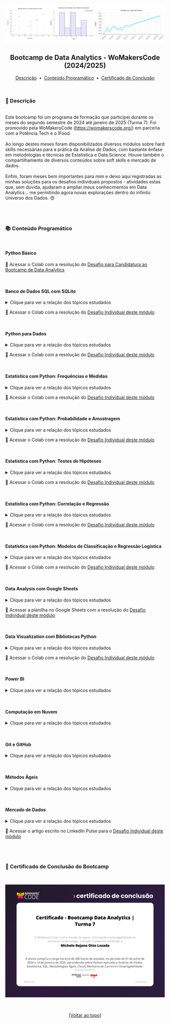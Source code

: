 <div align="center">
<img src="https://github.com/michelelozada/Bootcamp-Data-Analytics-WoMakersCode/blob/main/assets/logo.jpg">
<h2>Bootcamp de Data Analytics - WoMakersCode (2024/2025)</h2>

[Descrição](#pencil-descri%C3%A7%C3%A3o) &nbsp;•&nbsp; 
[Conteúdo Programático](#books-conte%C3%BAdo-program%C3%A1tico) &nbsp;•&nbsp; 
[Certificado de Conclusão](#checkered_flag-certificado-de-conclus%C3%A3o-do-bootcamp)

</div>
&nbsp;
&nbsp;

### :pencil: Descrição  
&nbsp;  
Este bootcamp foi um programa de formação que participei durante os meses do segundo semestre de 2024 até janeiro de 2025 (Turma 7). Foi promovido pela WoMakersCode (https://womakerscode.org/) em parceria com a Potência Tech e o IFood.  
&nbsp;  
Ao longo destes meses foram disponibilizados diversos módulos sobre hard skills necessárias para a prática da Análise de Dados, com bastante ênfase em metodologias e técnicas de Estatística e Data Science. Houve também o compartilhamento de diversos conteúdos sobre soft skills e mercado de dados.  
&nbsp;  
Enfim, foram meses bem importantes para mim e deixo aqui registradas as minhas soluções para os desafios individuais propostos - atividades estas que, sem dúvida, ajudaram a ampliar meus conhecimentos em Data Analytics... me permitindo agora novas explorações dentro do infinito Universo dos Dados. 😍 
&nbsp;            

&nbsp;  
----

###	:books: Conteúdo Programático  
&nbsp;  

#### Python Básico 

📁 Acessar o Colab com a resolução do [Desafio para Candidatura ao Bootcamp de Data Analytics](https://colab.research.google.com/drive/12RUgl4mwSWtmjIMWxiqS2JRuGvIlAXM6?usp=sharing)

&nbsp; 

#### Banco de Dados SQL com SQLite  
<details>
  <summary>Clique para ver a relação dos tópicos estudados</summary>
   
  &nbsp;     
  1. Estrutura e arquitetura de dados  
  1. Introdução ao banco de dados SQLite
  1. Aplicação de comandos DDL e DML  
  1. Exercícios práticos  
  - Tecnologias/ferramentas utilizadas: SQLite, DBeaver com Visual Studio Code e Google Colab

</details>

📁 Acessar o Colab com a resolução do [Desafio Individual deste módulo](https://colab.research.google.com/drive/17C6oasz57hN9G_P06IH7oDhaNzGuGGvr?usp=sharing)
  
&nbsp;

#### Python para Dados 
<details>
  <summary>Clique para ver a relação dos tópicos estudados</summary>
   
  &nbsp;   
  1. Estudo das bibliotecas NumPy e Pandas
  1. Data wrangling
  1. ETL pipelines  
  - Tecnologias/ferramentas utilizadas: Bibliotecas Pandas e NumPy no Google Colab  
    
</details>

📁 Acessar o Colab com a resolução do [Desafio Individual deste módulo](https://colab.research.google.com/drive/1K6JnhOJ6_0FTwxfG0edSbscg0-VIx95n?usp=sharing)

&nbsp; 
  
#### Estatística com Python: Frequências e Medidas
<details>
  <summary>Clique para ver a relação dos tópicos estudados</summary>
   
  &nbsp;    
  1. Tipos de variáveis 
  1. Medidas de tendência central 
  1. Medidas de dispersão 
  1. Medidas separatrizes
  1. Análise de dispersão e outliers 
  1. Análises cruzadas   
  - Tecnologias/ferramentas utilizadas: Diversas bibliotecas em Python no Google Colab  
    
</details>

📁 Acessar o Colab com a resolução do [Desafio Individual deste módulo](https://colab.research.google.com/drive/1SrjAIb_uVdIPvHiz0t6H47wEq2O0-TkL?usp=sharing)

&nbsp; 

#### Estatística com Python: Probabilidade e Amostragem 
<details>
  <summary>Clique para ver a relação dos tópicos estudados</summary>
   
  &nbsp;    
  1. Probabilidade e seus conceitos básicos 
  1. Distribuições de Probabilidade
  1. Teorema do Limite Central 
  1. Intervalo de Confiança
  1. Amostragem  
  - Tecnologias/ferramentas utilizadas: Diversas bibliotecas em Python no Google Colab   
  
</details>

📁 Acessar o Colab com a resolução do [Desafio Individual deste módulo](https://colab.research.google.com/drive/1KkXkV84KrHXowpn4ksAHS5Ns4Va0K6F_)

&nbsp;  

#### Estatística com Python: Testes de Hipóteses 
<details>
  <summary>Clique para ver a relação dos tópicos estudados</summary>
   
  &nbsp;     
  1. Testes de Hipóteses
  1. Testes Paramétricos
  1. Intervalo de Confiança
  1. Teste Não Paramétricos
  1. Testes ANOVA e Qui Quadrado 
  1. Teste A/B  
  1. Análise de Demanda e Estoque  
  - Tecnologias/ferramentas utilizadas: Diversas bibliotecas em Python no Google Colab  
  
</details>

📁 Acessar o Colab com a resolução do [Desafio Individual deste módulo](https://colab.research.google.com/drive/1h5Pw5cmj_OvrgaeZouPJBgU21DBK-EOn?usp=sharing)

&nbsp;  

#### Estatística com Python: Correlação e Regressão 
<details>
  <summary>Clique para ver a relação dos tópicos estudados</summary>
   
  &nbsp;     
  1. Conceitos de Correlação
  1. Modelos de Regressão
  1. Regressão Linear  
  - Tecnologias/ferramentas utilizadas: Diversas bibliotecas em Python no Google Colab   

</details>

📁 Acessar o Colab com a resolução do [Desafio Individual deste módulo](https://colab.research.google.com/drive/1QeqFkuN9ZBDROarxYJjL2QEKggdgdBim?usp=sharing)

&nbsp;  

#### Estatística com Python: Modelos de Classificação e Regressão Logística 
<details>
  <summary>Clique para ver a relação dos tópicos estudados</summary>
   
  &nbsp;     
  1. Modelos de Classificação
  1. Regressão Logística
  1. Métricas de Performance  
 - Tecnologias/ferramentas utilizadas: Diversas bibliotecas em Python no Google Colab  

</details>

📁 Acessar o Colab com a resolução do [Desafio Individual deste módulo](https://colab.research.google.com/drive/1DRwYEB8NX0dR0r3hG2TbDykC1w8gBNia?usp=sharing)

&nbsp;  

#### Data Analysis com Google Sheets
<details>
  <summary>Clique para ver a relação dos tópicos estudados</summary>
   
  &nbsp;    
  1. Introdução ao Google Sheets 
  1. Carregando dados de diferentes fontes
  1. Limpeza, filtragem e validação de dados 
  1. Histograma e Análise de Frequência 
  1. Regressão Linear e Correlação 
  1. Sazonalidade   
  - Ferramenta utilizada: Google Sheets
    
</details>

📁 Acessar a planilha no Google Sheets com a resolução do [Desafio Individual deste módulo](https://docs.google.com/spreadsheets/d/1C4FQnVYQQRx07k4HhuKc3ebW3_PlpYi3Co-qRAMGqaE/edit?usp=sharing)

&nbsp;  

#### Data Visualization com Bibliotecas Python
<details>
  <summary>Clique para ver a relação dos tópicos estudados</summary>
   
  &nbsp;    
  1. Introdução ao Matplotlib e personalização de visualizações
  1. Gráficos, paletas, cores e temas com o Seaborn
  1. Gráficos interativos com o Plotly
  1. Séries Temporais  
  - Tecnologias/ferramentas utilizadas: Diversas bibliotecas em Python no Google Colab  
  
</details>

📁 Acessar o Colab com a resolução do [Desafio Individual deste módulo](https://colab.research.google.com/drive/1IeWa6rG2mJVFWHi1_jSW9CXF-BroRJTZ?usp=sharing)
  
&nbsp;  

#### Power BI 
<details>
  <summary>Clique para ver a relação dos tópicos estudados</summary>
   
  &nbsp;     
  1. Introdução ao Power BI  
  1. Importação de dados  
  1. Transformação com Power Query  
  1. Modelagem de dados  
  1. Aplicação de fórmulas DAX  
  1. Criação de visuais 
  1. Publicação de projetos online    
  - Ferramentas utilizadas: Power BI Desktop e Power BI Online  

</details>

&nbsp;  

#### Computação em Nuvem 
<details>
  <summary>Clique para ver a relação dos tópicos estudados</summary>
  
  &nbsp;     
  1. Introdução aos conceitos de Cloud Computing     
  1. Introdução à implementação de projetos no Azure e AWS  

</details>
  
&nbsp;  
  
#### Git e GitHub 
<details>
  <summary>Clique para ver a relação dos tópicos estudados</summary>
   
  &nbsp;     
  1. Introdução aos principais conceitos do Git   
  1. Apresentação do GitHub   
  1. Aplicação prática dos principais comandos Git  
  1. Criação e manipulação de repositórios local e remoto  
  1. Criação e manipulação de branches  
  1. Versionamento de projetos  
  - Ferramentas utilizadas: Git Bash e Visual Studio Code 
    
</details>
  
&nbsp;  

#### Métodos Ágeis 
<details>
  <summary>Clique para ver a relação dos tópicos estudados</summary>
   
  &nbsp;     
  1. Introdução à Agilidade  
  1. Cultura e Manifesto Ágil  
  1. SCRUM - o que é e como funciona
  1. Princípios do Kanban  
  1. Time ágil
  
</details>
  
&nbsp;  
 
#### Mercado de Dados 
<details>
  <summary>Clique para ver a relação dos tópicos estudados</summary>
  
  &nbsp;    
  1. Introdução aos dados   
  1. Fontes de dados  
  1. Cultura analítica    
  1. Maturidade analítica  

</details>

📁 Acessar o artigo escrito no LinkedIn Pulse para o [Desafio Individual deste módulo](https://www.linkedin.com/pulse/dois-mundos-que-se-encontram-dados-comunica%C3%A7%C3%A3o-michele-lozada-vjyuf)

&nbsp;
----

###	:checkered_flag: Certificado de Conclusão do Bootcamp
&nbsp;  

![Descrição da imagem: Aparece um Certificado de Conclusão do Bootcamp de Data Analytics](https://github.com/michelelozada/Bootcamp-Data-Analytics-WoMakersCode/blob/main/assets/certificado-bootcamp.jpg "Certificado de Conclusão do Bootcamp de Data Analytics")

&nbsp;    

<div align="center">

  [[Voltar ao topo](#bootcamp-de-data-analytics---womakerscode--20242025)]
  
</div>

